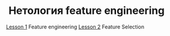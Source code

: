#  Нетология feature engineering

 [Lesson 1](Feature_engineering_lesson_1.ipynb) Feature engineering
 [Lesson 2](Feature_engineering_lesson_2.ipynb) Feature Selection
